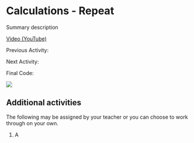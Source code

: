 # Calculations - Repeat

Summary description

[Video (YouTube)]()



Previous Activity: []()



Next Activity: []()



Final Code:



<img src="final.jpg">



## Additional activities

The following may be assigned by your teacher or you can choose to work through on your own.



1. A

